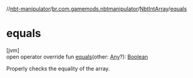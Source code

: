 //[nbt-manipulator](../../../index.md)/[br.com.gamemods.nbtmanipulator](../index.md)/[NbtIntArray](index.md)/[equals](equals.md)

# equals

[jvm]\
open operator override fun [equals](equals.md)(other: [Any](https://kotlinlang.org/api/latest/jvm/stdlib/kotlin/-any/index.html)?): [Boolean](https://kotlinlang.org/api/latest/jvm/stdlib/kotlin/-boolean/index.html)

Properly checks the equality of the array.
